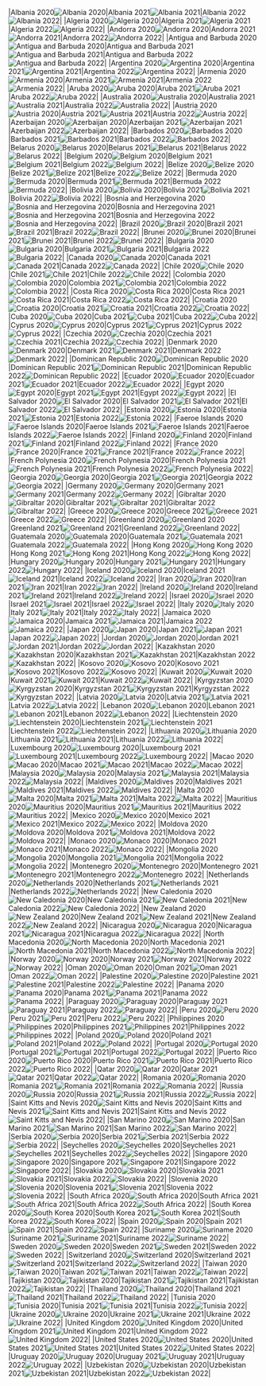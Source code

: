 |Albania 2020![Albania 2020](./covid_toll_ALL/Albania_2020.png)|Albania 2021![Albania 2021](./covid_toll_ALL/Albania_2021.png)|Albania 2022![Albania 2022](./covid_toll_ALL/Albania_2022.png)|
|Algeria 2020![Algeria 2020](./covid_toll_ALL/Algeria_2020.png)|Algeria 2021![Algeria 2021](./covid_toll_ALL/Algeria_2021.png)|Algeria 2022![Algeria 2022](./covid_toll_ALL/Algeria_2022.png)|
|Andorra 2020![Andorra 2020](./covid_toll_ALL/Andorra_2020.png)|Andorra 2021![Andorra 2021](./covid_toll_ALL/Andorra_2021.png)|Andorra 2022![Andorra 2022](./covid_toll_ALL/Andorra_2022.png)|
|Antigua and Barbuda 2020![Antigua and Barbuda 2020](./covid_toll_ALL/Antigua_and_Barbuda_2020.png)|Antigua and Barbuda 2021![Antigua and Barbuda 2021](./covid_toll_ALL/Antigua_and_Barbuda_2021.png)|Antigua and Barbuda 2022![Antigua and Barbuda 2022](./covid_toll_ALL/Antigua_and_Barbuda_2022.png)|
|Argentina 2020![Argentina 2020](./covid_toll_ALL/Argentina_2020.png)|Argentina 2021![Argentina 2021](./covid_toll_ALL/Argentina_2021.png)|Argentina 2022![Argentina 2022](./covid_toll_ALL/Argentina_2022.png)|
|Armenia 2020![Armenia 2020](./covid_toll_ALL/Armenia_2020.png)|Armenia 2021![Armenia 2021](./covid_toll_ALL/Armenia_2021.png)|Armenia 2022![Armenia 2022](./covid_toll_ALL/Armenia_2022.png)|
|Aruba 2020![Aruba 2020](./covid_toll_ALL/Aruba_2020.png)|Aruba 2021![Aruba 2021](./covid_toll_ALL/Aruba_2021.png)|Aruba 2022![Aruba 2022](./covid_toll_ALL/Aruba_2022.png)|
|Australia 2020![Australia 2020](./covid_toll_ALL/Australia_2020.png)|Australia 2021![Australia 2021](./covid_toll_ALL/Australia_2021.png)|Australia 2022![Australia 2022](./covid_toll_ALL/Australia_2022.png)|
|Austria 2020![Austria 2020](./covid_toll_ALL/Austria_2020.png)|Austria 2021![Austria 2021](./covid_toll_ALL/Austria_2021.png)|Austria 2022![Austria 2022](./covid_toll_ALL/Austria_2022.png)|
|Azerbaijan 2020![Azerbaijan 2020](./covid_toll_ALL/Azerbaijan_2020.png)|Azerbaijan 2021![Azerbaijan 2021](./covid_toll_ALL/Azerbaijan_2021.png)|Azerbaijan 2022![Azerbaijan 2022](./covid_toll_ALL/Azerbaijan_2022.png)|
|Barbados 2020![Barbados 2020](./covid_toll_ALL/Barbados_2020.png)|Barbados 2021![Barbados 2021](./covid_toll_ALL/Barbados_2021.png)|Barbados 2022![Barbados 2022](./covid_toll_ALL/Barbados_2022.png)|
|Belarus 2020![Belarus 2020](./covid_toll_ALL/Belarus_2020.png)|Belarus 2021![Belarus 2021](./covid_toll_ALL/Belarus_2021.png)|Belarus 2022![Belarus 2022](./covid_toll_ALL/Belarus_2022.png)|
|Belgium 2020![Belgium 2020](./covid_toll_ALL/Belgium_2020.png)|Belgium 2021![Belgium 2021](./covid_toll_ALL/Belgium_2021.png)|Belgium 2022![Belgium 2022](./covid_toll_ALL/Belgium_2022.png)|
|Belize 2020![Belize 2020](./covid_toll_ALL/Belize_2020.png)|Belize 2021![Belize 2021](./covid_toll_ALL/Belize_2021.png)|Belize 2022![Belize 2022](./covid_toll_ALL/Belize_2022.png)|
|Bermuda 2020![Bermuda 2020](./covid_toll_ALL/Bermuda_2020.png)|Bermuda 2021![Bermuda 2021](./covid_toll_ALL/Bermuda_2021.png)|Bermuda 2022![Bermuda 2022](./covid_toll_ALL/Bermuda_2022.png)|
|Bolivia 2020![Bolivia 2020](./covid_toll_ALL/Bolivia_2020.png)|Bolivia 2021![Bolivia 2021](./covid_toll_ALL/Bolivia_2021.png)|Bolivia 2022![Bolivia 2022](./covid_toll_ALL/Bolivia_2022.png)|
|Bosnia and Herzegovina 2020![Bosnia and Herzegovina 2020](./covid_toll_ALL/Bosnia_and_Herzegovina_2020.png)|Bosnia and Herzegovina 2021![Bosnia and Herzegovina 2021](./covid_toll_ALL/Bosnia_and_Herzegovina_2021.png)|Bosnia and Herzegovina 2022![Bosnia and Herzegovina 2022](./covid_toll_ALL/Bosnia_and_Herzegovina_2022.png)|
|Brazil 2020![Brazil 2020](./covid_toll_ALL/Brazil_2020.png)|Brazil 2021![Brazil 2021](./covid_toll_ALL/Brazil_2021.png)|Brazil 2022![Brazil 2022](./covid_toll_ALL/Brazil_2022.png)|
|Brunei 2020![Brunei 2020](./covid_toll_ALL/Brunei_2020.png)|Brunei 2021![Brunei 2021](./covid_toll_ALL/Brunei_2021.png)|Brunei 2022![Brunei 2022](./covid_toll_ALL/Brunei_2022.png)|
|Bulgaria 2020![Bulgaria 2020](./covid_toll_ALL/Bulgaria_2020.png)|Bulgaria 2021![Bulgaria 2021](./covid_toll_ALL/Bulgaria_2021.png)|Bulgaria 2022![Bulgaria 2022](./covid_toll_ALL/Bulgaria_2022.png)|
|Canada 2020![Canada 2020](./covid_toll_ALL/Canada_2020.png)|Canada 2021![Canada 2021](./covid_toll_ALL/Canada_2021.png)|Canada 2022![Canada 2022](./covid_toll_ALL/Canada_2022.png)|
|Chile 2020![Chile 2020](./covid_toll_ALL/Chile_2020.png)|Chile 2021![Chile 2021](./covid_toll_ALL/Chile_2021.png)|Chile 2022![Chile 2022](./covid_toll_ALL/Chile_2022.png)|
|Colombia 2020![Colombia 2020](./covid_toll_ALL/Colombia_2020.png)|Colombia 2021![Colombia 2021](./covid_toll_ALL/Colombia_2021.png)|Colombia 2022![Colombia 2022](./covid_toll_ALL/Colombia_2022.png)|
|Costa Rica 2020![Costa Rica 2020](./covid_toll_ALL/Costa_Rica_2020.png)|Costa Rica 2021![Costa Rica 2021](./covid_toll_ALL/Costa_Rica_2021.png)|Costa Rica 2022![Costa Rica 2022](./covid_toll_ALL/Costa_Rica_2022.png)|
|Croatia 2020![Croatia 2020](./covid_toll_ALL/Croatia_2020.png)|Croatia 2021![Croatia 2021](./covid_toll_ALL/Croatia_2021.png)|Croatia 2022![Croatia 2022](./covid_toll_ALL/Croatia_2022.png)|
|Cuba 2020![Cuba 2020](./covid_toll_ALL/Cuba_2020.png)|Cuba 2021![Cuba 2021](./covid_toll_ALL/Cuba_2021.png)|Cuba 2022![Cuba 2022](./covid_toll_ALL/Cuba_2022.png)|
|Cyprus 2020![Cyprus 2020](./covid_toll_ALL/Cyprus_2020.png)|Cyprus 2021![Cyprus 2021](./covid_toll_ALL/Cyprus_2021.png)|Cyprus 2022![Cyprus 2022](./covid_toll_ALL/Cyprus_2022.png)|
|Czechia 2020![Czechia 2020](./covid_toll_ALL/Czechia_2020.png)|Czechia 2021![Czechia 2021](./covid_toll_ALL/Czechia_2021.png)|Czechia 2022![Czechia 2022](./covid_toll_ALL/Czechia_2022.png)|
|Denmark 2020![Denmark 2020](./covid_toll_ALL/Denmark_2020.png)|Denmark 2021![Denmark 2021](./covid_toll_ALL/Denmark_2021.png)|Denmark 2022![Denmark 2022](./covid_toll_ALL/Denmark_2022.png)|
|Dominican Republic 2020![Dominican Republic 2020](./covid_toll_ALL/Dominican_Republic_2020.png)|Dominican Republic 2021![Dominican Republic 2021](./covid_toll_ALL/Dominican_Republic_2021.png)|Dominican Republic 2022![Dominican Republic 2022](./covid_toll_ALL/Dominican_Republic_2022.png)|
|Ecuador 2020![Ecuador 2020](./covid_toll_ALL/Ecuador_2020.png)|Ecuador 2021![Ecuador 2021](./covid_toll_ALL/Ecuador_2021.png)|Ecuador 2022![Ecuador 2022](./covid_toll_ALL/Ecuador_2022.png)|
|Egypt 2020![Egypt 2020](./covid_toll_ALL/Egypt_2020.png)|Egypt 2021![Egypt 2021](./covid_toll_ALL/Egypt_2021.png)|Egypt 2022![Egypt 2022](./covid_toll_ALL/Egypt_2022.png)|
|El Salvador 2020![El Salvador 2020](./covid_toll_ALL/El_Salvador_2020.png)|El Salvador 2021![El Salvador 2021](./covid_toll_ALL/El_Salvador_2021.png)|El Salvador 2022![El Salvador 2022](./covid_toll_ALL/El_Salvador_2022.png)|
|Estonia 2020![Estonia 2020](./covid_toll_ALL/Estonia_2020.png)|Estonia 2021![Estonia 2021](./covid_toll_ALL/Estonia_2021.png)|Estonia 2022![Estonia 2022](./covid_toll_ALL/Estonia_2022.png)|
|Faeroe Islands 2020![Faeroe Islands 2020](./covid_toll_ALL/Faeroe_Islands_2020.png)|Faeroe Islands 2021![Faeroe Islands 2021](./covid_toll_ALL/Faeroe_Islands_2021.png)|Faeroe Islands 2022![Faeroe Islands 2022](./covid_toll_ALL/Faeroe_Islands_2022.png)|
|Finland 2020![Finland 2020](./covid_toll_ALL/Finland_2020.png)|Finland 2021![Finland 2021](./covid_toll_ALL/Finland_2021.png)|Finland 2022![Finland 2022](./covid_toll_ALL/Finland_2022.png)|
|France 2020![France 2020](./covid_toll_ALL/France_2020.png)|France 2021![France 2021](./covid_toll_ALL/France_2021.png)|France 2022![France 2022](./covid_toll_ALL/France_2022.png)|
|French Polynesia 2020![French Polynesia 2020](./covid_toll_ALL/French_Polynesia_2020.png)|French Polynesia 2021![French Polynesia 2021](./covid_toll_ALL/French_Polynesia_2021.png)|French Polynesia 2022![French Polynesia 2022](./covid_toll_ALL/French_Polynesia_2022.png)|
|Georgia 2020![Georgia 2020](./covid_toll_ALL/Georgia_2020.png)|Georgia 2021![Georgia 2021](./covid_toll_ALL/Georgia_2021.png)|Georgia 2022![Georgia 2022](./covid_toll_ALL/Georgia_2022.png)|
|Germany 2020![Germany 2020](./covid_toll_ALL/Germany_2020.png)|Germany 2021![Germany 2021](./covid_toll_ALL/Germany_2021.png)|Germany 2022![Germany 2022](./covid_toll_ALL/Germany_2022.png)|
|Gibraltar 2020![Gibraltar 2020](./covid_toll_ALL/Gibraltar_2020.png)|Gibraltar 2021![Gibraltar 2021](./covid_toll_ALL/Gibraltar_2021.png)|Gibraltar 2022![Gibraltar 2022](./covid_toll_ALL/Gibraltar_2022.png)|
|Greece 2020![Greece 2020](./covid_toll_ALL/Greece_2020.png)|Greece 2021![Greece 2021](./covid_toll_ALL/Greece_2021.png)|Greece 2022![Greece 2022](./covid_toll_ALL/Greece_2022.png)|
|Greenland 2020![Greenland 2020](./covid_toll_ALL/Greenland_2020.png)|Greenland 2021![Greenland 2021](./covid_toll_ALL/Greenland_2021.png)|Greenland 2022![Greenland 2022](./covid_toll_ALL/Greenland_2022.png)|
|Guatemala 2020![Guatemala 2020](./covid_toll_ALL/Guatemala_2020.png)|Guatemala 2021![Guatemala 2021](./covid_toll_ALL/Guatemala_2021.png)|Guatemala 2022![Guatemala 2022](./covid_toll_ALL/Guatemala_2022.png)|
|Hong Kong 2020![Hong Kong 2020](./covid_toll_ALL/Hong_Kong_2020.png)|Hong Kong 2021![Hong Kong 2021](./covid_toll_ALL/Hong_Kong_2021.png)|Hong Kong 2022![Hong Kong 2022](./covid_toll_ALL/Hong_Kong_2022.png)|
|Hungary 2020![Hungary 2020](./covid_toll_ALL/Hungary_2020.png)|Hungary 2021![Hungary 2021](./covid_toll_ALL/Hungary_2021.png)|Hungary 2022![Hungary 2022](./covid_toll_ALL/Hungary_2022.png)|
|Iceland 2020![Iceland 2020](./covid_toll_ALL/Iceland_2020.png)|Iceland 2021![Iceland 2021](./covid_toll_ALL/Iceland_2021.png)|Iceland 2022![Iceland 2022](./covid_toll_ALL/Iceland_2022.png)|
|Iran 2020![Iran 2020](./covid_toll_ALL/Iran_2020.png)|Iran 2021![Iran 2021](./covid_toll_ALL/Iran_2021.png)|Iran 2022![Iran 2022](./covid_toll_ALL/Iran_2022.png)|
|Ireland 2020![Ireland 2020](./covid_toll_ALL/Ireland_2020.png)|Ireland 2021![Ireland 2021](./covid_toll_ALL/Ireland_2021.png)|Ireland 2022![Ireland 2022](./covid_toll_ALL/Ireland_2022.png)|
|Israel 2020![Israel 2020](./covid_toll_ALL/Israel_2020.png)|Israel 2021![Israel 2021](./covid_toll_ALL/Israel_2021.png)|Israel 2022![Israel 2022](./covid_toll_ALL/Israel_2022.png)|
|Italy 2020![Italy 2020](./covid_toll_ALL/Italy_2020.png)|Italy 2021![Italy 2021](./covid_toll_ALL/Italy_2021.png)|Italy 2022![Italy 2022](./covid_toll_ALL/Italy_2022.png)|
|Jamaica 2020![Jamaica 2020](./covid_toll_ALL/Jamaica_2020.png)|Jamaica 2021![Jamaica 2021](./covid_toll_ALL/Jamaica_2021.png)|Jamaica 2022![Jamaica 2022](./covid_toll_ALL/Jamaica_2022.png)|
|Japan 2020![Japan 2020](./covid_toll_ALL/Japan_2020.png)|Japan 2021![Japan 2021](./covid_toll_ALL/Japan_2021.png)|Japan 2022![Japan 2022](./covid_toll_ALL/Japan_2022.png)|
|Jordan 2020![Jordan 2020](./covid_toll_ALL/Jordan_2020.png)|Jordan 2021![Jordan 2021](./covid_toll_ALL/Jordan_2021.png)|Jordan 2022![Jordan 2022](./covid_toll_ALL/Jordan_2022.png)|
|Kazakhstan 2020![Kazakhstan 2020](./covid_toll_ALL/Kazakhstan_2020.png)|Kazakhstan 2021![Kazakhstan 2021](./covid_toll_ALL/Kazakhstan_2021.png)|Kazakhstan 2022![Kazakhstan 2022](./covid_toll_ALL/Kazakhstan_2022.png)|
|Kosovo 2020![Kosovo 2020](./covid_toll_ALL/Kosovo_2020.png)|Kosovo 2021![Kosovo 2021](./covid_toll_ALL/Kosovo_2021.png)|Kosovo 2022![Kosovo 2022](./covid_toll_ALL/Kosovo_2022.png)|
|Kuwait 2020![Kuwait 2020](./covid_toll_ALL/Kuwait_2020.png)|Kuwait 2021![Kuwait 2021](./covid_toll_ALL/Kuwait_2021.png)|Kuwait 2022![Kuwait 2022](./covid_toll_ALL/Kuwait_2022.png)|
|Kyrgyzstan 2020![Kyrgyzstan 2020](./covid_toll_ALL/Kyrgyzstan_2020.png)|Kyrgyzstan 2021![Kyrgyzstan 2021](./covid_toll_ALL/Kyrgyzstan_2021.png)|Kyrgyzstan 2022![Kyrgyzstan 2022](./covid_toll_ALL/Kyrgyzstan_2022.png)|
|Latvia 2020![Latvia 2020](./covid_toll_ALL/Latvia_2020.png)|Latvia 2021![Latvia 2021](./covid_toll_ALL/Latvia_2021.png)|Latvia 2022![Latvia 2022](./covid_toll_ALL/Latvia_2022.png)|
|Lebanon 2020![Lebanon 2020](./covid_toll_ALL/Lebanon_2020.png)|Lebanon 2021![Lebanon 2021](./covid_toll_ALL/Lebanon_2021.png)|Lebanon 2022![Lebanon 2022](./covid_toll_ALL/Lebanon_2022.png)|
|Liechtenstein 2020![Liechtenstein 2020](./covid_toll_ALL/Liechtenstein_2020.png)|Liechtenstein 2021![Liechtenstein 2021](./covid_toll_ALL/Liechtenstein_2021.png)|Liechtenstein 2022![Liechtenstein 2022](./covid_toll_ALL/Liechtenstein_2022.png)|
|Lithuania 2020![Lithuania 2020](./covid_toll_ALL/Lithuania_2020.png)|Lithuania 2021![Lithuania 2021](./covid_toll_ALL/Lithuania_2021.png)|Lithuania 2022![Lithuania 2022](./covid_toll_ALL/Lithuania_2022.png)|
|Luxembourg 2020![Luxembourg 2020](./covid_toll_ALL/Luxembourg_2020.png)|Luxembourg 2021![Luxembourg 2021](./covid_toll_ALL/Luxembourg_2021.png)|Luxembourg 2022![Luxembourg 2022](./covid_toll_ALL/Luxembourg_2022.png)|
|Macao 2020![Macao 2020](./covid_toll_ALL/Macao_2020.png)|Macao 2021![Macao 2021](./covid_toll_ALL/Macao_2021.png)|Macao 2022![Macao 2022](./covid_toll_ALL/Macao_2022.png)|
|Malaysia 2020![Malaysia 2020](./covid_toll_ALL/Malaysia_2020.png)|Malaysia 2021![Malaysia 2021](./covid_toll_ALL/Malaysia_2021.png)|Malaysia 2022![Malaysia 2022](./covid_toll_ALL/Malaysia_2022.png)|
|Maldives 2020![Maldives 2020](./covid_toll_ALL/Maldives_2020.png)|Maldives 2021![Maldives 2021](./covid_toll_ALL/Maldives_2021.png)|Maldives 2022![Maldives 2022](./covid_toll_ALL/Maldives_2022.png)|
|Malta 2020![Malta 2020](./covid_toll_ALL/Malta_2020.png)|Malta 2021![Malta 2021](./covid_toll_ALL/Malta_2021.png)|Malta 2022![Malta 2022](./covid_toll_ALL/Malta_2022.png)|
|Mauritius 2020![Mauritius 2020](./covid_toll_ALL/Mauritius_2020.png)|Mauritius 2021![Mauritius 2021](./covid_toll_ALL/Mauritius_2021.png)|Mauritius 2022![Mauritius 2022](./covid_toll_ALL/Mauritius_2022.png)|
|Mexico 2020![Mexico 2020](./covid_toll_ALL/Mexico_2020.png)|Mexico 2021![Mexico 2021](./covid_toll_ALL/Mexico_2021.png)|Mexico 2022![Mexico 2022](./covid_toll_ALL/Mexico_2022.png)|
|Moldova 2020![Moldova 2020](./covid_toll_ALL/Moldova_2020.png)|Moldova 2021![Moldova 2021](./covid_toll_ALL/Moldova_2021.png)|Moldova 2022![Moldova 2022](./covid_toll_ALL/Moldova_2022.png)|
|Monaco 2020![Monaco 2020](./covid_toll_ALL/Monaco_2020.png)|Monaco 2021![Monaco 2021](./covid_toll_ALL/Monaco_2021.png)|Monaco 2022![Monaco 2022](./covid_toll_ALL/Monaco_2022.png)|
|Mongolia 2020![Mongolia 2020](./covid_toll_ALL/Mongolia_2020.png)|Mongolia 2021![Mongolia 2021](./covid_toll_ALL/Mongolia_2021.png)|Mongolia 2022![Mongolia 2022](./covid_toll_ALL/Mongolia_2022.png)|
|Montenegro 2020![Montenegro 2020](./covid_toll_ALL/Montenegro_2020.png)|Montenegro 2021![Montenegro 2021](./covid_toll_ALL/Montenegro_2021.png)|Montenegro 2022![Montenegro 2022](./covid_toll_ALL/Montenegro_2022.png)|
|Netherlands 2020![Netherlands 2020](./covid_toll_ALL/Netherlands_2020.png)|Netherlands 2021![Netherlands 2021](./covid_toll_ALL/Netherlands_2021.png)|Netherlands 2022![Netherlands 2022](./covid_toll_ALL/Netherlands_2022.png)|
|New Caledonia 2020![New Caledonia 2020](./covid_toll_ALL/New_Caledonia_2020.png)|New Caledonia 2021![New Caledonia 2021](./covid_toll_ALL/New_Caledonia_2021.png)|New Caledonia 2022![New Caledonia 2022](./covid_toll_ALL/New_Caledonia_2022.png)|
|New Zealand 2020![New Zealand 2020](./covid_toll_ALL/New_Zealand_2020.png)|New Zealand 2021![New Zealand 2021](./covid_toll_ALL/New_Zealand_2021.png)|New Zealand 2022![New Zealand 2022](./covid_toll_ALL/New_Zealand_2022.png)|
|Nicaragua 2020![Nicaragua 2020](./covid_toll_ALL/Nicaragua_2020.png)|Nicaragua 2021![Nicaragua 2021](./covid_toll_ALL/Nicaragua_2021.png)|Nicaragua 2022![Nicaragua 2022](./covid_toll_ALL/Nicaragua_2022.png)|
|North Macedonia 2020![North Macedonia 2020](./covid_toll_ALL/North_Macedonia_2020.png)|North Macedonia 2021![North Macedonia 2021](./covid_toll_ALL/North_Macedonia_2021.png)|North Macedonia 2022![North Macedonia 2022](./covid_toll_ALL/North_Macedonia_2022.png)|
|Norway 2020![Norway 2020](./covid_toll_ALL/Norway_2020.png)|Norway 2021![Norway 2021](./covid_toll_ALL/Norway_2021.png)|Norway 2022![Norway 2022](./covid_toll_ALL/Norway_2022.png)|
|Oman 2020![Oman 2020](./covid_toll_ALL/Oman_2020.png)|Oman 2021![Oman 2021](./covid_toll_ALL/Oman_2021.png)|Oman 2022![Oman 2022](./covid_toll_ALL/Oman_2022.png)|
|Palestine 2020![Palestine 2020](./covid_toll_ALL/Palestine_2020.png)|Palestine 2021![Palestine 2021](./covid_toll_ALL/Palestine_2021.png)|Palestine 2022![Palestine 2022](./covid_toll_ALL/Palestine_2022.png)|
|Panama 2020![Panama 2020](./covid_toll_ALL/Panama_2020.png)|Panama 2021![Panama 2021](./covid_toll_ALL/Panama_2021.png)|Panama 2022![Panama 2022](./covid_toll_ALL/Panama_2022.png)|
|Paraguay 2020![Paraguay 2020](./covid_toll_ALL/Paraguay_2020.png)|Paraguay 2021![Paraguay 2021](./covid_toll_ALL/Paraguay_2021.png)|Paraguay 2022![Paraguay 2022](./covid_toll_ALL/Paraguay_2022.png)|
|Peru 2020![Peru 2020](./covid_toll_ALL/Peru_2020.png)|Peru 2021![Peru 2021](./covid_toll_ALL/Peru_2021.png)|Peru 2022![Peru 2022](./covid_toll_ALL/Peru_2022.png)|
|Philippines 2020![Philippines 2020](./covid_toll_ALL/Philippines_2020.png)|Philippines 2021![Philippines 2021](./covid_toll_ALL/Philippines_2021.png)|Philippines 2022![Philippines 2022](./covid_toll_ALL/Philippines_2022.png)|
|Poland 2020![Poland 2020](./covid_toll_ALL/Poland_2020.png)|Poland 2021![Poland 2021](./covid_toll_ALL/Poland_2021.png)|Poland 2022![Poland 2022](./covid_toll_ALL/Poland_2022.png)|
|Portugal 2020![Portugal 2020](./covid_toll_ALL/Portugal_2020.png)|Portugal 2021![Portugal 2021](./covid_toll_ALL/Portugal_2021.png)|Portugal 2022![Portugal 2022](./covid_toll_ALL/Portugal_2022.png)|
|Puerto Rico 2020![Puerto Rico 2020](./covid_toll_ALL/Puerto_Rico_2020.png)|Puerto Rico 2021![Puerto Rico 2021](./covid_toll_ALL/Puerto_Rico_2021.png)|Puerto Rico 2022![Puerto Rico 2022](./covid_toll_ALL/Puerto_Rico_2022.png)|
|Qatar 2020![Qatar 2020](./covid_toll_ALL/Qatar_2020.png)|Qatar 2021![Qatar 2021](./covid_toll_ALL/Qatar_2021.png)|Qatar 2022![Qatar 2022](./covid_toll_ALL/Qatar_2022.png)|
|Romania 2020![Romania 2020](./covid_toll_ALL/Romania_2020.png)|Romania 2021![Romania 2021](./covid_toll_ALL/Romania_2021.png)|Romania 2022![Romania 2022](./covid_toll_ALL/Romania_2022.png)|
|Russia 2020![Russia 2020](./covid_toll_ALL/Russia_2020.png)|Russia 2021![Russia 2021](./covid_toll_ALL/Russia_2021.png)|Russia 2022![Russia 2022](./covid_toll_ALL/Russia_2022.png)|
|Saint Kitts and Nevis 2020![Saint Kitts and Nevis 2020](./covid_toll_ALL/Saint_Kitts_and_Nevis_2020.png)|Saint Kitts and Nevis 2021![Saint Kitts and Nevis 2021](./covid_toll_ALL/Saint_Kitts_and_Nevis_2021.png)|Saint Kitts and Nevis 2022![Saint Kitts and Nevis 2022](./covid_toll_ALL/Saint_Kitts_and_Nevis_2022.png)|
|San Marino 2020![San Marino 2020](./covid_toll_ALL/San_Marino_2020.png)|San Marino 2021![San Marino 2021](./covid_toll_ALL/San_Marino_2021.png)|San Marino 2022![San Marino 2022](./covid_toll_ALL/San_Marino_2022.png)|
|Serbia 2020![Serbia 2020](./covid_toll_ALL/Serbia_2020.png)|Serbia 2021![Serbia 2021](./covid_toll_ALL/Serbia_2021.png)|Serbia 2022![Serbia 2022](./covid_toll_ALL/Serbia_2022.png)|
|Seychelles 2020![Seychelles 2020](./covid_toll_ALL/Seychelles_2020.png)|Seychelles 2021![Seychelles 2021](./covid_toll_ALL/Seychelles_2021.png)|Seychelles 2022![Seychelles 2022](./covid_toll_ALL/Seychelles_2022.png)|
|Singapore 2020![Singapore 2020](./covid_toll_ALL/Singapore_2020.png)|Singapore 2021![Singapore 2021](./covid_toll_ALL/Singapore_2021.png)|Singapore 2022![Singapore 2022](./covid_toll_ALL/Singapore_2022.png)|
|Slovakia 2020![Slovakia 2020](./covid_toll_ALL/Slovakia_2020.png)|Slovakia 2021![Slovakia 2021](./covid_toll_ALL/Slovakia_2021.png)|Slovakia 2022![Slovakia 2022](./covid_toll_ALL/Slovakia_2022.png)|
|Slovenia 2020![Slovenia 2020](./covid_toll_ALL/Slovenia_2020.png)|Slovenia 2021![Slovenia 2021](./covid_toll_ALL/Slovenia_2021.png)|Slovenia 2022![Slovenia 2022](./covid_toll_ALL/Slovenia_2022.png)|
|South Africa 2020![South Africa 2020](./covid_toll_ALL/South_Africa_2020.png)|South Africa 2021![South Africa 2021](./covid_toll_ALL/South_Africa_2021.png)|South Africa 2022![South Africa 2022](./covid_toll_ALL/South_Africa_2022.png)|
|South Korea 2020![South Korea 2020](./covid_toll_ALL/South_Korea_2020.png)|South Korea 2021![South Korea 2021](./covid_toll_ALL/South_Korea_2021.png)|South Korea 2022![South Korea 2022](./covid_toll_ALL/South_Korea_2022.png)|
|Spain 2020![Spain 2020](./covid_toll_ALL/Spain_2020.png)|Spain 2021![Spain 2021](./covid_toll_ALL/Spain_2021.png)|Spain 2022![Spain 2022](./covid_toll_ALL/Spain_2022.png)|
|Suriname 2020![Suriname 2020](./covid_toll_ALL/Suriname_2020.png)|Suriname 2021![Suriname 2021](./covid_toll_ALL/Suriname_2021.png)|Suriname 2022![Suriname 2022](./covid_toll_ALL/Suriname_2022.png)|
|Sweden 2020![Sweden 2020](./covid_toll_ALL/Sweden_2020.png)|Sweden 2021![Sweden 2021](./covid_toll_ALL/Sweden_2021.png)|Sweden 2022![Sweden 2022](./covid_toll_ALL/Sweden_2022.png)|
|Switzerland 2020![Switzerland 2020](./covid_toll_ALL/Switzerland_2020.png)|Switzerland 2021![Switzerland 2021](./covid_toll_ALL/Switzerland_2021.png)|Switzerland 2022![Switzerland 2022](./covid_toll_ALL/Switzerland_2022.png)|
|Taiwan 2020![Taiwan 2020](./covid_toll_ALL/Taiwan_2020.png)|Taiwan 2021![Taiwan 2021](./covid_toll_ALL/Taiwan_2021.png)|Taiwan 2022![Taiwan 2022](./covid_toll_ALL/Taiwan_2022.png)|
|Tajikistan 2020![Tajikistan 2020](./covid_toll_ALL/Tajikistan_2020.png)|Tajikistan 2021![Tajikistan 2021](./covid_toll_ALL/Tajikistan_2021.png)|Tajikistan 2022![Tajikistan 2022](./covid_toll_ALL/Tajikistan_2022.png)|
|Thailand 2020![Thailand 2020](./covid_toll_ALL/Thailand_2020.png)|Thailand 2021![Thailand 2021](./covid_toll_ALL/Thailand_2021.png)|Thailand 2022![Thailand 2022](./covid_toll_ALL/Thailand_2022.png)|
|Tunisia 2020![Tunisia 2020](./covid_toll_ALL/Tunisia_2020.png)|Tunisia 2021![Tunisia 2021](./covid_toll_ALL/Tunisia_2021.png)|Tunisia 2022![Tunisia 2022](./covid_toll_ALL/Tunisia_2022.png)|
|Ukraine 2020![Ukraine 2020](./covid_toll_ALL/Ukraine_2020.png)|Ukraine 2021![Ukraine 2021](./covid_toll_ALL/Ukraine_2021.png)|Ukraine 2022![Ukraine 2022](./covid_toll_ALL/Ukraine_2022.png)|
|United Kingdom 2020![United Kingdom 2020](./covid_toll_ALL/United_Kingdom_2020.png)|United Kingdom 2021![United Kingdom 2021](./covid_toll_ALL/United_Kingdom_2021.png)|United Kingdom 2022![United Kingdom 2022](./covid_toll_ALL/United_Kingdom_2022.png)|
|United States 2020![United States 2020](./covid_toll_ALL/United_States_2020.png)|United States 2021![United States 2021](./covid_toll_ALL/United_States_2021.png)|United States 2022![United States 2022](./covid_toll_ALL/United_States_2022.png)|
|Uruguay 2020![Uruguay 2020](./covid_toll_ALL/Uruguay_2020.png)|Uruguay 2021![Uruguay 2021](./covid_toll_ALL/Uruguay_2021.png)|Uruguay 2022![Uruguay 2022](./covid_toll_ALL/Uruguay_2022.png)|
|Uzbekistan 2020![Uzbekistan 2020](./covid_toll_ALL/Uzbekistan_2020.png)|Uzbekistan 2021![Uzbekistan 2021](./covid_toll_ALL/Uzbekistan_2021.png)|Uzbekistan 2022![Uzbekistan 2022](./covid_toll_ALL/Uzbekistan_2022.png)|
